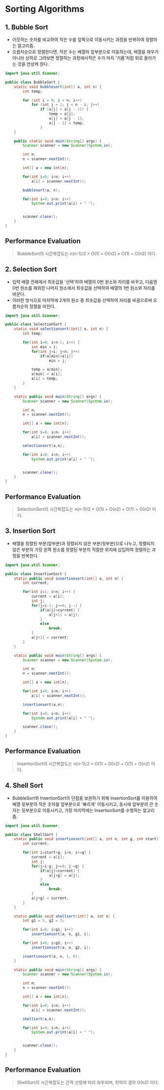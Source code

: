 # Sorting Algorithms     
     
## 1. Bubble Sort     
+ 이웃하는 숫자를 비교하여 작은 수를 앞쪽으로 이동시키는 과정을 반복하여 정렬하는 알고리즘.   
+ 오름차순으로 정렬한다면, 작은 수는 배열의 앞부분으로 이동하는데, 배열을 좌우가 아니라 상하로 그려보면 정렬하는 과정에서작은 수가 마치 '거품'처럼 위로 올라가는 것을 연상케 한다.       

```java
import java.util.Scanner;

public class BubbleSort {
    static void bubblesort(int[] a, int n) {
        int temp;

        for (int i = 0; i < n; i++)
            for (int j = 1; j < n - i; j++)
                if (a[j] < a[j - 1]) {
                    temp = a[j];
                    a[j] = a[j - 1];
                    a[j - 1] = temp;
                }
    }

    public static void main(String[] args) {
        Scanner scanner = new Scanner(System.in);

        int n;
        n = scanner.nextInt();

        int[] a = new int[n];

        for(int i=0; i<n; i++)
            a[i] = scanner.nextInt();

        bubblesort(a, n);

        for(int i=0; i<n; i++)
            System.out.print(a[i] + " ");


        scanner.close();
    }
}
```
     
## Performance Evaluation
> BubbleSort의 시간복잡도는 *n*(*n*-1)/2 × O(1) = O(*n*2) × O(1) = O(*n*2) 이다.


## 2. Selection Sort     
+ 입력 배열 전체에서 최솟값을 '선택'하여 배열의 0번 원소와 자리를 바꾸고, 다음엔 0번 원소를 제외한 나머지 원소에서 최솟값을 선택하여 배열의 1번 원소와 자리를 바꾼다.
+ 이러한 방식으로 마지막에 2개의 원소 중 최솟값을 선택하여 자리를 바꿈으로써 오름차순의 정렬을 마친다.     

```java
import java.util.Scanner;

public class SelectionSort {
    static void selectionsort(int[] a, int n) {
        int temp;

        for(int i=0; i<n-1; i++) {
            int min = i;
            for(int j=i; j<n; j++)
                if(a[min]>a[j])
                    min = j;

            temp = a[min];
            a[min] = a[i];
            a[i] = temp;
        }
    }

    static public void main(String[] args) {
        Scanner scanner = new Scanner(System.in);

        int n;
        n = scanner.nextInt();

        int[] a = new int[n];

        for(int i=0; i<n; i++)
            a[i] = scanner.nextInt();

        selectionsort(a,n);

        for(int i=0; i<n; i++)
            System.out.print(a[i] + " ");


        scanner.close();
    }
}
```
     
## Performance Evaluation
> SelectionSort의 시간복잡도는 *n*(*n*-1)/2 × O(1) = O(*n*2) × O(1) = O(*n*2) 이다.


## 3. Insertion Sort     
+ 배열을 정렬된 부분(앞부분)과 정렬되지 않은 부분(뒷부분)으로 나누고, 정렬되지 않은 부분의 가장 왼쪽 원소를 정렬된 부분의 적절한 위치에 삽입하여 정렬하는 과정을 반복한다.     

```java
import java.util.Scanner;

public class InsertionSort {
    static public void insertionsort(int[] a, int n) {
        int current;

        for(int i=1; i<n; i++) {
            current = a[i];
            int j;
            for(j=i-1; j>=0; j--) {
                if(a[j]>current) {
                    a[j+1] = a[j];
                }
                else
                    break;
            }
            a[j+1] = current;
        }
    }

    static public void main(String[] args) {
        Scanner scanner = new Scanner(System.in);

        int n;
        n = scanner.nextInt();

        int[] a = new int[n];

        for(int i=0; i<n; i++)
            a[i] = scanner.nextInt();

        insertionsort(a,n);

        for(int i=0; i<n; i++)
            System.out.print(a[i] + " ");

        scanner.close();
    }
}
```
     
## Performance Evaluation
> InsertionSort의 시간복잡도는 *n*(*n*-1)/2 × O(1) = O(*n*2) × O(1) = O(*n*2) 이다.


## 4. Shell Sort     
+ BubbleSort와 InsertionSort의 단점을 보완하기 위해 InsertionSort를 이용하여 배열 뒷부분의 작은 숫자를 앞부분으로 '빠르게' 이동시키고, 동시에 앞부분의 큰 숫자는 뒷부분으로 이동시키고, 가장 마지막에는 InsertionSort를 수행하는 알고리즘.        

```java
import java.util.Scanner;

public class ShellSort {
    static public void insertionsort(int[] a, int n, int g, int start) {
        int current;

        for(int i=start+g; i<n; i+=g) {
            current = a[i];
            int j;
            for(j=i-g; j>=0; j-=g) {
                if(a[j]>current) {
                    a[j+g] = a[j];
                }
                else
                    break;
            }
            a[j+g] = current;
        }
    }

    static public void shellsort(int[] a, int n) {
        int g1 = 5, g2 = 3;

        for(int i=0; i<g1; i++)
            insertionsort(a, n, g1, i);

        for(int i=0; i<g2; i++)
            insertionsort(a, n, g2, i);

        insertionsort(a, n, 1, 0);
    }

    static public void main(String[] args) {
        Scanner scanner = new Scanner(System.in);

        int n;
        n = scanner.nextInt();

        int[] a = new int[n];

        for(int i=0; i<n; i++)
            a[i] = scanner.nextInt();

        shellsort(a,n);

        for(int i=0; i<n; i++)
            System.out.print(a[i] + " ");


        scanner.close();
    }
}
```
     
## Performance Evaluation
> ShellSort의 시간복잡도는 간격 선정에 따라 좌우되며, 최악의 경우 O(*n*2) 이다.